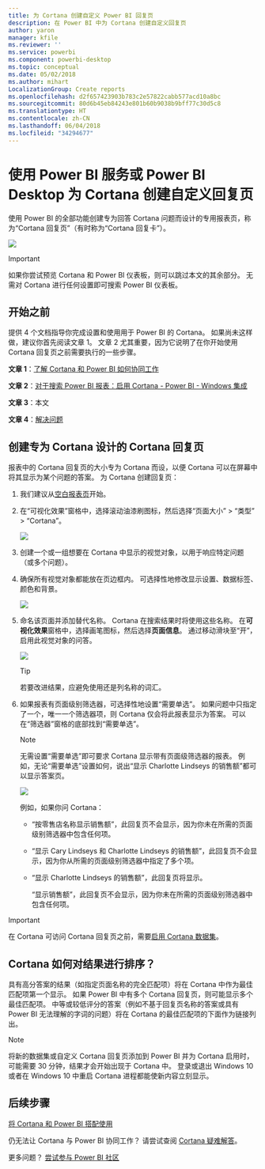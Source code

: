 ```yaml
---
title: 为 Cortana 创建自定义 Power BI 回复页
description: 在 Power BI 中为 Cortana 创建自定义回复页
author: yaron
manager: kfile
ms.reviewer: ''
ms.service: powerbi
ms.component: powerbi-desktop
ms.topic: conceptual
ms.date: 05/02/2018
ms.author: mihart
LocalizationGroup: Create reports
ms.openlocfilehash: d2f657423903b783c2e57822cabb577acd10a8bc
ms.sourcegitcommit: 80d6b45eb84243e801b60b9038b9bff77c30d5c8
ms.translationtype: HT
ms.contentlocale: zh-CN
ms.lasthandoff: 06/04/2018
ms.locfileid: "34294677"
---
```

# <a name="use-power-bi-service-or-power-bi-desktop-to-create-a-custom-answer-page-for-cortana"></a>使用 Power BI 服务或 Power BI Desktop 为 Cortana 创建自定义回复页
使用 Power BI 的全部功能创建专为回答 Cortana 问题而设计的专用报表页，称为“Cortana 回复页”（有时称为“Cortana 回复卡”）。

![](media/service-cortana-answer-cards/power-bi-cortana.png)

> [!IMPORTANT]
> 如果你尝试预览 Cortana 和 Power BI 仪表板，则可以跳过本文的其余部分。 无需对 Cortana 进行任何设置即可搜索 Power BI 仪表板。
> 
> 

## <a name="before-you-begin"></a>开始之前
提供 4 个文档指导你完成设置和使用用于 Power BI 的 Cortana。 如果尚未这样做，建议你首先阅读文章 1。 文章 2 尤其重要，因为它说明了在你开始使用 Cortana 回复页之前需要执行的一些步骤。

**文章 1**：[了解 Cortana 和 Power BI 如何协同工作](service-cortana-intro.md)

**文章 2**：[对于搜索 Power BI 报表：启用 Cortana - Power BI - Windows 集成](service-cortana-enable.md)

**文章 3**：本文

**文章 4**：[解决问题](service-cortana-troubleshoot.md)

## <a name="create-a-cortana-answer-page-designed-specifically-for-cortana"></a>创建专为 Cortana 设计的 Cortana 回复页
报表中的 Cortana 回复页的大小专为 Cortana 而设，以便 Cortana 可以在屏幕中将其显示为某个问题的答案。 为 Cortana 创建回复页：

1. 我们建议从[空白报表页](power-bi-report-add-page.md)开始。
2. 在“可视化效果”窗格中，选择滚动油漆刷图标，然后选择“页面大小” > “类型” > “Cortana”。
   
    ![](media/service-cortana-answer-cards/pbi-cortana-page-size-new.png)
3. 创建一个或一组想要在 Cortana 中显示的视觉对象，以用于响应特定问题（或多个问题）。
4. 确保所有视觉对象都能放在页边框内。 可选择性地修改显示设置、数据标签、颜色和背景。  
   
    ![](media/service-cortana-answer-cards/pbi_cortana_modify-new.png)
5. 命名该页面并添加替代名称。 Cortana 在搜索结果时将使用这些名称。 在**可视化效果**窗格中，选择画笔图标，然后选择**页面信息**。 通过移动滑块至“开”，启用此视觉对象的问答。
   
    ![](media/service-cortana-answer-cards/pbi_cortana_names-newer.png)
   
   > [!TIP]
   > 若要改进结果，应避免使用还是列名称的词汇。
   > 
   > 
6. 如果报表有页面级别筛选器，可选择性地设置“需要单选”。 如果问题中只指定了一个，唯一一个筛选器项，则 Cortana 仅会将此报表显示为答案。 可以在“筛选器”窗格的底部找到“需要单选”。
   
   > [!NOTE]
   > 无需设置“需要单选”即可要求 Cortana 显示带有页面级筛选器的报表。 例如，无论“需要单选”设置如何，说出“显示 Charlotte Lindseys 的销售额”都可以显示答案页。
   > 
   > 
   
     ![](media/service-cortana-answer-cards/pbi-cortana-single-selection-new.png)
   
      例如，如果你问 Cortana：
   
   * “按零售店名称显示销售额”，此回复页不会显示，因为你未在所需的页面级别筛选器中包含任何项。
   * “显示 Cary Lindseys 和 Charlotte Lindseys 的销售额”，此回复页不会显示，因为你从所需的页面级别筛选器中指定了多个项。
   * “显示 Charlotte Lindseys 的销售额”，此回复页将显示。
     
     “显示销售额”，此回复页不会显示，因为你未在所需的页面级别筛选器中包含任何项。

> [!IMPORTANT]
> 在 Cortana 可访问 Cortana 回复页之前，需要[启用 Cortana 数据集](service-cortana-enable.md)。
> 
> 

## <a name="how-does-cortana-order-the-results"></a>Cortana 如何对结果进行排序？
具有高分答案的结果（如指定页面名称的完全匹配项）将在 Cortana 中作为最佳匹配项第一个显示。 如果 Power BI 中有多个 Cortana 回复页，则可能显示多个最佳匹配项。 中等或较低评分的答案（例如不基于回复页名称的答案或具有 Power BI 无法理解的字词的问题）将在 Cortana 的最佳匹配项的下面作为链接列出。

> [!NOTE]
> 将新的数据集或自定义 Cortana 回复页添加到 Power BI 并为 Cortana 启用时，可能需要 30 分钟，结果才会开始出现于 Cortana 中。 登录或退出 Windows 10 或者在 Windows 10 中重启 Cortana 进程都能使新内容立刻显示。
> 
> 

## <a name="next-steps"></a>后续步骤
[将 Cortana 和 Power BI 搭配使用](service-cortana-intro.md)

仍无法让 Cortana 与 Power BI 协同工作？  请尝试查阅 [Cortana 疑难解答](service-cortana-troubleshoot.md)。

更多问题？ [尝试参与 Power BI 社区](http://community.powerbi.com/)

